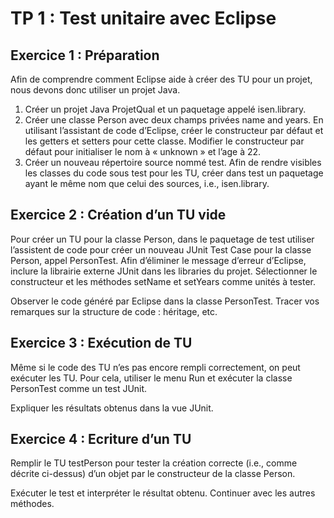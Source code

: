 # TP 1 : Test unitaire avec Eclipse

## Exercice 1 : Préparation

Afin de comprendre comment Eclipse aide à créer des TU pour un projet, nous devons donc utiliser un projet Java.

1.	Créer un projet Java ProjetQual et un paquetage appelé isen.library.
2.	Créer une classe Person avec deux champs privées name and years. En utilisant l’assistant de code d’Eclipse, créer le constructeur par défaut et les getters et setters pour cette classe. Modifier le constructeur par défaut pour initialiser le nom à « unknown » et l’age à 22.
3.	Créer un nouveau répertoire source nommé test. Afin de rendre visibles les classes du code sous test pour les TU, créer dans test un paquetage ayant le même nom que celui des sources, i.e., isen.library.


## Exercice 2 : Création d’un TU vide 

Pour créer un TU pour la classe Person, dans le paquetage de test utiliser l’assistent de code pour créer un nouveau JUnit Test Case pour la classe Person, appel PersonTest. Afin d’éliminer le message d’erreur d’Eclipse, inclure la librairie externe JUnit dans les libraries du projet. Sélectionner le constructeur et les méthodes setName et setYears comme unités à tester.

Observer le code généré par Eclipse dans la classe PersonTest. Tracer vos remarques sur la structure de code : héritage, etc.


## Exercice 3 : Exécution de TU 

Même si le code des TU n’es pas encore rempli correctement, on peut exécuter les TU. Pour cela, utiliser le menu Run et exécuter la classe PersonTest comme un test JUnit. 

Expliquer les résultats obtenus dans la vue JUnit.


## Exercice 4 : Ecriture d’un TU 
Remplir le TU testPerson pour tester la création correcte (i.e., comme décrite ci-dessus) d’un objet par le constructeur de la classe Person. 

Exécuter le test et interpréter le résultat obtenu. Continuer avec les autres méthodes.
 
